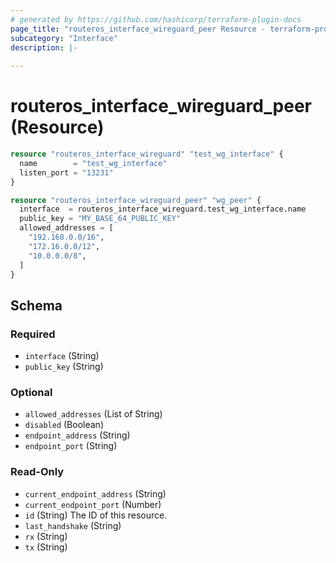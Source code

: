 ```yaml
---
# generated by https://github.com/hashicorp/terraform-plugin-docs
page_title: "routeros_interface_wireguard_peer Resource - terraform-provider-routeros"
subcategory: "Interface"
description: |-
  
---
```


# routeros_interface_wireguard_peer (Resource)


```terraform
resource "routeros_interface_wireguard" "test_wg_interface" {
  name        = "test_wg_interface"
  listen_port = "13231"
}

resource "routeros_interface_wireguard_peer" "wg_peer" {
  interface  = routeros_interface_wireguard.test_wg_interface.name
  public_key = "MY_BASE_64_PUBLIC_KEY"
  allowed_addresses = [
    "192.168.0.0/16",
    "172.16.0.0/12",
    "10.0.0.0/8",
  ]
}
```


<!-- schema generated by tfplugindocs -->
## Schema

### Required

- `interface` (String)
- `public_key` (String)

### Optional

- `allowed_addresses` (List of String)
- `disabled` (Boolean)
- `endpoint_address` (String)
- `endpoint_port` (String)

### Read-Only

- `current_endpoint_address` (String)
- `current_endpoint_port` (Number)
- `id` (String) The ID of this resource.
- `last_handshake` (String)
- `rx` (String)
- `tx` (String)


